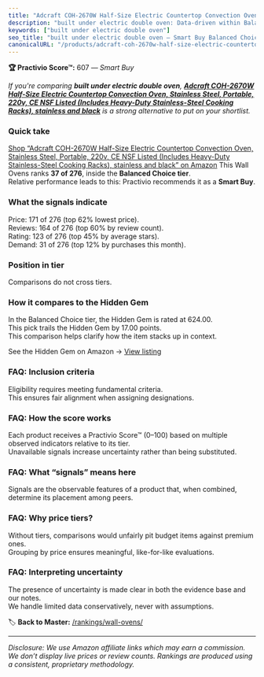 ```yaml
---
title: "Adcraft COH-2670W Half-Size Electric Countertop Convection Oven, Stainless Steel, Portable, 220v, CE NSF Listed (Includes Heavy-Duty Stainless-Steel Cooking Racks), stainless and black"
description: "built under electric double oven: Data-driven within Balanced Choice ranking using the Practivio Score™. Positioned by quality, value, demand, findability, mom…"
keywords: ["built under electric double oven"]
seo_title: "built under electric double oven — Smart Buy Balanced Choice (2025)"
canonicalURL: "/products/adcraft-coh-2670w-half-size-electric-countertop-convection-oven-stainless-steel-portable-220v-ce-nsf-listed-includes-heavy-duty-stainless-steel-cooking-racks-stainless-and-black-B005IYEYCI/"
---
```


**🏆 Practivio Score™:** 607 — _Smart Buy_


*If you're comparing **built under electric double oven**, **[Adcraft COH-2670W Half-Size Electric Countertop Convection Oven, Stainless Steel, Portable, 220v, CE NSF Listed (Includes Heavy-Duty Stainless-Steel Cooking Racks), stainless and black](https://www.amazon.com/dp/B005IYEYCI?tag=practivio-20)** is a strong alternative to put on your shortlist.*
### Quick take
[Shop “Adcraft COH-2670W Half-Size Electric Countertop Convection Oven, Stainless Steel, Portable, 220v, CE NSF Listed (Includes Heavy-Duty Stainless-Steel Cooking Racks), stainless and black” on Amazon](https://www.amazon.com/dp/B005IYEYCI?tag=practivio-20)
This Wall Ovens ranks **37 of 276**, inside the **Balanced Choice tier**.  
Relative performance leads to this: Practivio recommends it as a **Smart Buy**.

### What the signals indicate
Price: 171 of 276 (top 62% lowest price).  
Reviews: 164 of 276 (top 60% by review count).  
Rating: 123 of 276 (top 45% by average stars).  
Demand: 31 of 276 (top 12% by purchases this month).

### Position in tier
Comparisons do not cross tiers.

### How it compares to the Hidden Gem
In the Balanced Choice tier, the Hidden Gem is rated at 624.00.  
This pick trails the Hidden Gem by 17.00 points.  
This comparison helps clarify how the item stacks up in context.  

See the Hidden Gem on Amazon → [View listing](https://www.amazon.com/dp/B0DGJZT9QN?tag=practivio-20)

### FAQ: Inclusion criteria
Eligibility requires meeting fundamental criteria.  
This ensures fair alignment when assigning designations.

### FAQ: How the score works
Each product receives a Practivio Score™ (0–100) based on multiple observed indicators relative to its tier.  
Unavailable signals increase uncertainty rather than being substituted.

### FAQ: What “signals” means here
Signals are the observable features of a product that, when combined, determine its placement among peers.

### FAQ: Why price tiers?
Without tiers, comparisons would unfairly pit budget items against premium ones.  
Grouping by price ensures meaningful, like-for-like evaluations.

### FAQ: Interpreting uncertainty
The presence of uncertainty is made clear in both the evidence base and our notes.  
We handle limited data conservatively, never with assumptions.


🏷️ **Back to Master:** [/rankings/wall-ovens/](/rankings/wall-ovens/)

---
_Disclosure: We use Amazon affiliate links which may earn a commission. We don’t display live prices or review counts. Rankings are produced using a consistent, proprietary methodology._
